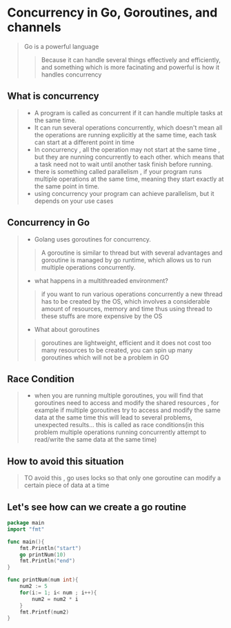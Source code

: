 # Concurrency in Go, Goroutines, and channels 

> Go is a powerful language 
>> Because it can handle several things effectively and efficiently, and something which is more facinating and powerful is how it handles concurrency

## What is concurrency 
> - A program is called as concurrent if it can handle multiple tasks at the same time. 
> - It can run several operations concurrently, which doesn't mean all the operations are running explicitly at the same time, each task can start at a different point in time 
> - In concurrency , all the operation may not start at the same time , but they are nunning concurrently to each other. which means that a task need not to wait until another task finish before running.
> - there is something called parallelism , if your program runs multiple operations at the same time, meaning they start exactly at the same point in time.
> - using concurrency your program can achieve parallelism, but it depends on your use cases

## Concurrency in Go
> - Golang uses goroutines for concurrency.
>> A goroutine is similar to thread but with several advantages and goroutine is managed by go runtime, which allows us to run multiple operations concurrently.
> - what happens in a multithreaded environment?
>> if you want to run various operations concurrently a new thread has to be created by the OS, which involves a considerable amount of resources, memory and time thus using thread to these stuffs are more expensive by the OS 
> - What about goroutines 
>> goroutines are lightweight, efficient and it does not cost too many resources to be created, you can spin up many goroutines which will not be a problem in GO

## Race Condition
> - when you are running multiple goroutines, you will find that goroutines need to access and modify the shared resources , for example if multiple goroutines try to access and modify the same data at the same time this will lead to several problems, unexpected results... this is called as race conditions(in this problem multiple operations running concurrently attempt to read/write the same data at the same time)

## How to avoid this situation
> TO avoid this , go uses locks so that only one goroutine can modify a certain piece of data at a time 

## Let's see how can we create a go routine
```go
package main
import "fmt"

func main(){
    fmt.Println("start")
    go printNum(10)
    fmt.Println("end")
}

func printNum(num int){
    num2 := 5
    for(i:= 1; i< num ; i++){
        num2 = num2 * i
    }
    fmt.Printf(num2)
}
```
